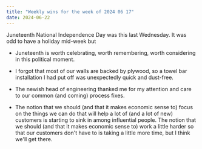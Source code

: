 ```yaml
---
title: "Weekly wins for the week of 2024 06 17"
date: 2024-06-22
---
```


Juneteenth National Independence Day was this last Wednesday. It was odd to have a holiday mid-week but

- Juneteenth is worth celebrating, worth remembering, worth considering in this political moment.

- I forgot that most of our walls are backed by plywood, so a towel bar installation I had put off was unexpectedly quick and dust-free.

- The newish head of engineering thanked me for my attention and care to our common (and coming) process fixes.

- The notion that we should (and that it makes economic sense to) focus on the things we can do that will help a lot of (and a lot of new) customers is starting to sink in among influential people. The notion that we should (and that it makes economic sense to) work a little harder so that our customers don't have to is taking a little more time, but I think we'll get there.
